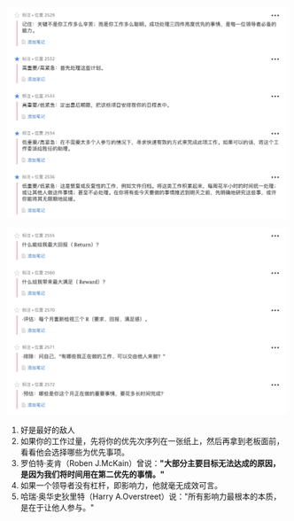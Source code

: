 ![](img/专注于结果.jpeg)

![](img/3R.jpeg)

1. 好是最好的敌人
1. 如果你的工作过量，先将你的优先次序列在一张纸上，然后再拿到老板面前，看看他会选择哪些为优先事项。
1. 罗伯特·麦肯（Roben J.McKain）曾说：**"大部分主要目标无法达成的原因，是因为我们将时间用在第二优先的事情。"**
1. 如果一个领导者没有杠杆，即影响力，他就毫无成效可言。
1. 哈瑞·奥华史狄里特（Harry A.Overstreet）说："所有影响力最根本的本质，是在于让他人参与。"